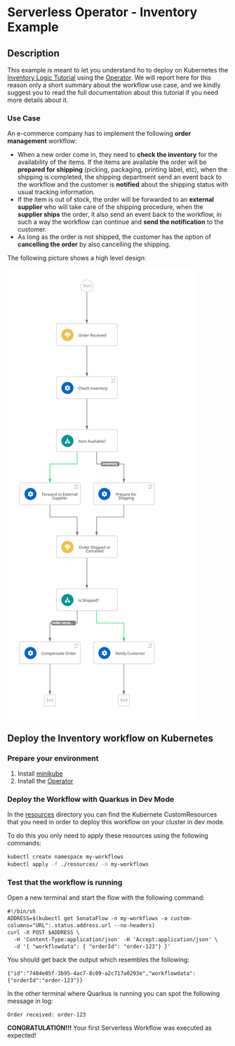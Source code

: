 # Serverless Operator - Inventory Example

## Description

This example is meant to let you understand ho to deploy on Kubernetes the [Inventory Logic Tutorial](https://redhat-scholars.github.io/serverless-workflow/osl/index.html) using the [Operator](https://github.com/kiegroup/kogito-serverless-operator).
We will report here for this reason only a short summary about the workflow use case, and we kindly suggest you to read the full documentation about this tutorial if you need more details about it.

### Use Case

An e-commerce company has to implement the following **order management** workflow:

* When a new order come in, they need to **check the inventory** for the availability of the items. If the items are available the order will be **prepared for shipping** (picking, packaging, printing label, etc), when the shipping is completed, the shipping department send an event back to the workflow and the customer is **notified** about the shipping status with usual tracking information.
* If the item is out of stock, the order will be forwarded to an **external supplier** who will take care of the shipping procedure, when the **supplier ships** the order, it also send an event back to the workflow, in such a way the workflow can continue and **send the notification** to the customer.
* As long as the order is not shipped, the customer has the option of **cancelling the order** by also cancelling the shipping.

The following picture shows a high level design:

![Inventory Workflow](order.svg "Inventory Workflow")

## Deploy the Inventory workflow on Kubernetes 

### Prepare your environment

1. Install [minikube](https://minikube.sigs.k8s.io/docs/start/)
2. Install the [Operator](https://kiegroup.github.io/kogito-docs/serverlessworkflow/latest/cloud/operator/install-serverless-operator.html)

### Deploy the Workflow with Quarkus in Dev Mode
In the [resources](./resources/) directory you can find the Kubernete CustomResources that you need in order to deploy this workflow on your cluster in dev mode.

To do this you only need to apply these resources using the following commands:

```bash
kubectl create namespace my-workflows
kubectl apply -f ./resources/ -n my-workflows
```

### Test that the workflow is running

Open a new terminal and start the flow with the following command:

```shell
#!/bin/sh
ADDRESS=$(kubectl get SonataFlow -n my-workflows -o custom-columns="URL":.status.address.url --no-headers)
curl -X POST $ADDRESS \
  -H 'Content-Type:application/json' -H 'Accept:application/json' \
  -d '{ "workflowdata": { "orderId": "order-123"} }'
```

You should get back the output which resembles the following:

```shell
{"id":"7484e05f-3b95-4ac7-8c09-a2c717a0293e","workflowdata":{"orderId":"order-123"}}
```

In the other terminal where Quarkus is running you can spot the following message in log:
```shell
Order received: order-123
```

**CONGRATULATION!!!** Your first Serverless Workflow was executed as expected!
